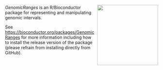[<img src="https://www.bioconductor.org/images/logo/jpg/bioconductor_logo_rgb.jpg" width="200" align="right"/>](https://bioconductor.org/)

_GenomicRanges_ is an R/Bioconductor package for representing and manipulating genomic intervals.

See https://bioconductor.org/packages/GenomicRanges for more information including how to install the release version of the package (please refrain from installing directly from GitHub).

